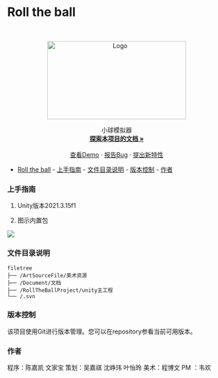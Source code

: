 # Roll the ball
<!-- PROJECT LOGO -->
<br />

<p align="center">
  <a href="https://code.dobest.com/2024_miniProject/Rolling_Ball_Simulator/">
    <img src="https://note.youdao.com/yws/api/personal/file/WEBe18499d0f37fe16d40fd6500a0aea938?method=download&shareKey=06ff2cd83fb11fb49a686bc6c16b614c" alt="Logo" width="320" height="180">
  </a>

  <p align="center">
    小球模拟器
    <br />
    <a href="https://code.dobest.com/2024_miniProject/Rolling_Ball_Simulator/Document"><strong>探索本项目的文档 »</strong></a>
    <br />
    <br />
    <a href="https://code.dobest.com/2024_miniProject/Rolling_Ball_Simulator">查看Demo</a>
    ·
    <a href="https://code.dobest.com/2024_miniProject/Rolling_Ball_Simulator/issues">报告Bug</a>
    ·
    <a href="https://code.dobest.com/2024_miniProject/Rolling_Ball_Simulator/issues">提出新特性</a>
  </p>

</p>
<!-- TOC -->

- [Roll the ball](#roll-the-ball)
        - [上手指南](#上手指南)
        - [文件目录说明](#文件目录说明)
        - [版本控制](#版本控制)
        - [作者](#作者)

<!-- /TOC -->

### 上手指南

1. Unity版本2021.3.15f1

2. 图示内置包

<img src="https://note.youdao.com/yws/api/personal/file/WEB36d1edb9112a84cbd84b0f981a5f5d03?method=download&shareKey=ca4e12bf7fe8e631074bb8b7d90b06b8">

### 文件目录说明

```
filetree 
├── /ArtSourceFile/美术资源
├── /Document/文档
├── /RollTheBallProject/unity主工程
└── /.svn
```

### 版本控制

该项目使用Git进行版本管理。您可以在repository参看当前可用版本。

### 作者

程序：陈嘉凯 文家宝
策划：吴嘉祺 沈峥玮 叶怡玲
美术：程博文
 PM ：韦欢
